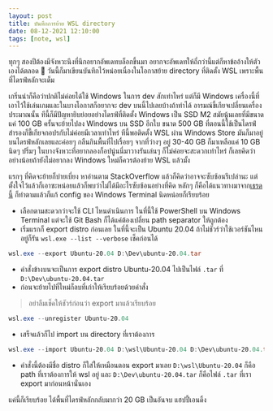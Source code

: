 ```yaml
---
layout: post
title: บันทึกการย้าย WSL directory
date: 08-12-2021 12:10:00
tags: [note, wsl]
---
```


ทุกๆ สองปีต้องมีจังหวะนึงที่นึกอยากอัพเดทบล็อกขึ้นมา อยากจะอัพเดทให้ถี่กว่านี้แต่ก็หาข้ออ้างให้ตัวเองได้ตลอด 😬 วันนี้ก็มาเขียนบันทึกไว้หน่อยเนื่องในโอกาสย้าย directory ที่ติดตั้ง WSL เพราะพื้นที่ไดรฟ์หลักจะเต็ม

เกริ่นนำก็คือว่าปกติไม่ค่อยได้ใช้ Windows ในการ dev สักเท่าไหร่ แต่ก็มี Windows เครื่องนี้ที่เอาไว้ใช้เล่นเกมและในบางโอกาสก็อยากจะ dev บนนี้ไปเลยบ้างถ้าทำได้ อารมณ์ขี้เกียจเปลี่ยนเครื่องประมาณนั้น ทีนี้ก็มีปัญหายิบย่อยอย่างไดรฟ์ที่ติดตั้ง Windows เป็น SSD M2 สมัยนู้นเลยที่มีขนาดแค่ 100 GB ครั้นจะย้ายไปลง Windows บน SSD อีกใบ ขนาด 500 GB ที่ตอนนี้ใช้เป็นไดรฟ์สำรองก็ขี้เกียจกอปรกับไม่ค่อยมีเวลาเท่าไหร่ ทีนี้พอติดตั้ง WSL ผ่าน Windows Store มันก็มาอยู่บนไดรฟ์หลักเลยและค่อยๆ กลืนกินพื้นที่ไปเรื่อยๆ จากที่ว่างๆ อยู่ 30-40 GB ก็มาเหลือแค่ 10 GB นิดๆ ปริ่มๆ ในบางจังหวะที่อยากลองก็อปนู่นนี่มาวางรันเล่นๆ ก็ไม่ค่อยจะสะดวกเท่าไหร่ ก็เลยคิดว่าอย่างน้อยถ้ายังไม่อยากลง Windows ใหม่ก็ควรต้องย้าย WSL แล้วมั้ง

แรกๆ ที่คิดจะย้ายก็บ่ายเบี่ยง หาอ่านตาม StackOverflow แล้วก็คิดว่าอาจจะซับซ้อนรึเปล่านะ แต่ตั้งใจไว้แล้วก็เอาซะหน่อยแล้วก็พบว่าไม่ได้มีอะไรซับซ้อนอย่างที่คิด หลักๆ ก็คือได้แนวทางมาจาก[เธรดนี้](https://stackoverflow.com/a/51767786/4010864) ก็ทำตามแล้วก็แก้ config ของ Windows Terminal นิดหน่อยก็เรียบร้อย

- เลือกตามสะดวกว่าจะใช้ CLI ไหนดำเนินการ ในที่นี้ใช้ PowerShell บน Windows Terminal แต่จะใช้ Git Bash ก็ได้แค่ต้องเปลี่ยน path separator ให้ถูกต้อง
- เริ่มแรกก็ export distro ก่อนเลย ในที่นี้จะเป็น Ubuntu 20.04 ถ้าไม่ชัวร์ว่าใช้เวอร์ชันไหนอยู่ก็รัน `wsl.exe --list --verbose` เช็คก่อนได้

```powershell
wsl.exe --export Ubuntu-20.04 D:\Dev\ubuntu-20.04.tar
```

- คำสั่งข้างบนจะเป็นการ export distro Ubuntu-20.04 ไปเป็นไฟล์ `.tar` ที่ `D:\Dev\ubuntu-20.04.tar`
- ก่อนจะย้ายไปที่ใหม่ก็ลบที่เก่าให้เรียบร้อยด้วยคำสั่ง

> อย่าลืมเช็คให้ชัวร์ก่อนว่า export มาแล้วเรียบร้อย

```powershell
wsl.exe --unregister Ubuntu-20.04
```

- เสร็จแล้วก็ไป import บน directory ที่เราต้องการ

```powershell
wsl.exe --import Ubuntu-20.04 D:\wsl\Ubuntu-20.04 D:\Dev\ubuntu-20.04.tar
```

- คำสั่งนี้ต้องมีชื่อ distro ก็ใส่ให้เหมือนตอน export มาเลย `D:\wsl\Ubuntu-20.04` ก็คือ path ที่เราต้องการให้ wsl อยู่ และ `D:\Dev\ubuntu-20.04.tar` ก็คือไฟล์ `.tar` ที่เรา export มาก่อนหน้านั่นเอง

แค่นี้ก็เรียบร้อย ได้พื้นที่ไดรฟ์หลักกลับมากว่า 20 GB เป็นอันจบ แฮปปี้เอนดิ้ง